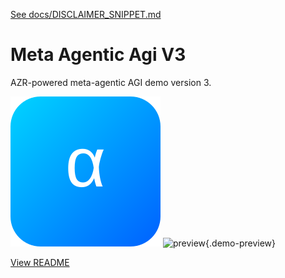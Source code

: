 [See docs/DISCLAIMER_SNIPPET.md](../DISCLAIMER_SNIPPET.md)

# Meta Agentic Agi V3

AZR-powered meta-agentic AGI demo version 3.

![screenshot](../meta_agentic_agi_v3/assets/logo.svg)
![preview](https://media.giphy.com/media/hvRJCLFzcasrR4ia7z/giphy.gif){.demo-preview}


[View README](../../alpha_factory_v1/demos/meta_agentic_agi_v3/README.md)
